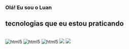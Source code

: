 ### Olá! Eu sou o Luan

## tecnologias que eu estou praticando

<div style="display: inline_block"><br/>
  <img aling="center" alt="html5" src="https://img.shields.io/badge/HTML5-E34F26?style=for-the-badge&logo=html5&logoColor=white"/>
  <img aling="center" alt="html5" src="https://img.shields.io/badge/JavaScript-323330?style=for-the-badge&logo=javascript&logoColor=F7DF1E"/>
   <img aling="center" alt="html5" src="https://img.shields.io/badge/CSS3-1572B6?style=for-the-badge&logo=css3&logoColor=white"/>
    <img src="https://cdn.jsdelivr.net/gh/devicons/devicon@latest/icons/java/java-original-wordmark.svg" />
     <img src="https://cdn.jsdelivr.net/gh/devicons/devicon@latest/icons/azuresqldatabase/azuresqldatabase-original.svg" />
          
          

   
   </div>


 <div style="display: inline_block"><br/>

